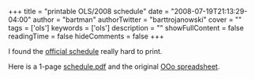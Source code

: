 +++
title = "printable OLS/2008 schedule"
date = "2008-07-19T21:13:29-04:00"
author = "bartman"
authorTwitter = "barttrojanowski"
cover = ""
tags = ['ols']
keywords = ['ols']
description = ""
showFullContent = false
readingTime = false
hideComments = false
+++

I found the [official schedule](http://www.linuxsymposium.org/2008/schedule.php) really hard to print.

Here is a 1-page [schedule.pdf](http://www.jukie.net/~bart/tmp/schedule.pdf) and the original [OOo spreadsheet](http://www.jukie.net/~bart/tmp/schedule.ods).

